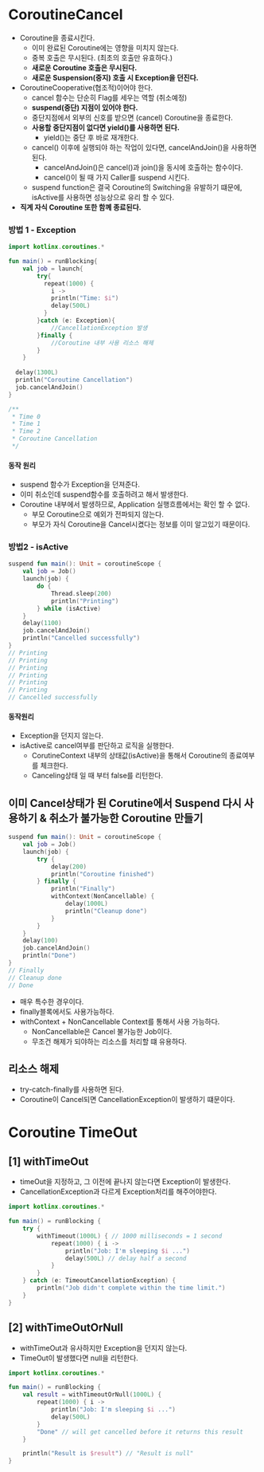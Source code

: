 # CoroutineCancel
- Coroutine을 종료시킨다.
  - 이미 완료된 Coroutine에는 영향을 미치지 않는다.
  - 중복 호출은 무시된다. (최초의 호출만 유효하다.)
  - **새로운 Coroutine 호출은 무시된다.**
  - **새로운 Suspension(중지) 호출 시 Exception을 던진다.**
- CoroutineCooperative(협조적)이어야 한다.
    - cancel 함수는 단순히 Flag를 세우는 역할 (취소예정) 
    - **suspend(중단) 지점이 있어야 한다.**
    - 중단지점에서 외부의 신호를 받으면 (cancel) Coroutine을 종료한다.
    - **사용할 중단지점이 없다면 yield()를 사용하면 된다.**
      - yield()는 중단 후 바로 재개한다.
    - cancel() 이후에 실행되야 하는 작업이 있다면, cancelAndJoin()을 사용하면 된다.
      - cancelAndJoin()은 cancel()과 join()을 동시에 호출하는 함수이다.
      - cancel()이 될 때 가지 Caller를 suspend 시킨다.
    - suspend function은 결국 Coroutine의 Switching을 유발하기 떄문에, isActive를 사용하면 성능상으로 유리 할 수 있다.
- **직계 자식 Coroutine 또한 함꼐 종료된다.**

### 방법 1 - Exception
```kotlin
import kotlinx.coroutines.*

fun main() = runBlocking{
    val job = launch{
        try{
          repeat(1000) {
            i ->
            println("Time: $i")
            delay(500L)
          }   
        }catch (e: Exception){
            //CancellationException 발생
        }finally {
            //Coroutine 내부 사용 리소스 해제
        }
    }
  
  delay(1300L)
  println("Coroutine Cancellation")
  job.cancelAndJoin()
}

/**
 * Time 0
 * Time 1
 * Time 2
 * Coroutine Cancellation
 */
```
#### 동작 원리
- suspend 함수가 Exception을 던져준다.
- 이미 취소인데 suspend함수를 호출하려고 해서 발생한다.
- Coroutine 내부에서 발생하므로, Application 실행흐름에서는 확인 할 수 없다.
  - 부모 Coroutine으로 예외가 전파되지 않는다.
  - 부모가 자식 Coroutine을 Cancel시켰다는 정보를 이미 알고있기 때문이다.

### 방법2 - isActive
```kotlin
suspend fun main(): Unit = coroutineScope {
    val job = Job()
    launch(job) {
        do {
            Thread.sleep(200)
            println("Printing")
        } while (isActive)
    }
    delay(1100)
    job.cancelAndJoin()
    println("Cancelled successfully")
}
// Printing
// Printing
// Printing
// Printing
// Printing
// Printing
// Cancelled successfully
```

#### 동작원리
- Exception을 던지지 않는다.
- isActive로 cancel여부를 판단하고 로직을 실행한다.
  - CorutineContext 내부의 상태값(isActive)을 통해서 Coroutine의 종료여부를 체크한다.
  - Canceling상태 일 때 부터 false를 리턴한다.


## 이미 Cancel상태가 된 Corutine에서 Suspend 다시 사용하기 & 취소가 불가능한 Coroutine 만들기
```kotlin
suspend fun main(): Unit = coroutineScope {
    val job = Job()
    launch(job) {
        try {
            delay(200)
            println("Coroutine finished")
        } finally {
            println("Finally")
            withContext(NonCancellable) {
                delay(1000L)
                println("Cleanup done")
            }
        }
    }
    delay(100)
    job.cancelAndJoin()
    println("Done")
}
// Finally
// Cleanup done
// Done
```
- 매우 특수한 경우이다.
- finally블록에서도 사용가능하다.
- withContext + NonCancellable Context를 통해서 사용 가능하다.
  - NonCancellable은 Cancel 불가능한 Job이다.
  - 무조건 해제가 되야하는 리소스를 처리할 떄 유용하다.

## 리소스 해제
- try-catch-finally를 사용하면 된다.
- Coroutine이 Cancel되면 CancellationException이 발생하기 떄문이다.


# Coroutine TimeOut

## [1] withTimeOut
- timeOut을 지정하고, 그 이전에 끝나지 않는다면 Exception이 발생한다.
- CancellationException과 다르게 Exception처리를 해주어야한다.

```kotlin
import kotlinx.coroutines.*

fun main() = runBlocking {
    try {
        withTimeout(1000L) { // 1000 milliseconds = 1 second
            repeat(1000) { i ->
                println("Job: I'm sleeping $i ...")
                delay(500L) // delay half a second
            }
        }
    } catch (e: TimeoutCancellationException) {
        println("Job didn't complete within the time limit.")
    }
}
```


## [2] withTimeOutOrNull
- withTimeOut과 유사하지만 Exception을 던지지 않는다.
- TimeOut이 발생했다면 null을 리턴한다.
```kotlin
import kotlinx.coroutines.*

fun main() = runBlocking {
    val result = withTimeoutOrNull(1000L) {
        repeat(1000) { i ->
            println("Job: I'm sleeping $i ...")
            delay(500L)
        }
        "Done" // will get cancelled before it returns this result
    }

    println("Result is $result") // "Result is null"
}
```